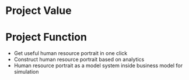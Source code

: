 # Project Value
# Project Function
- Get useful human resource portrait in one click
- Construct human resource portrait based on analytics
- Human resource portrait as a model system inside business model for simulation